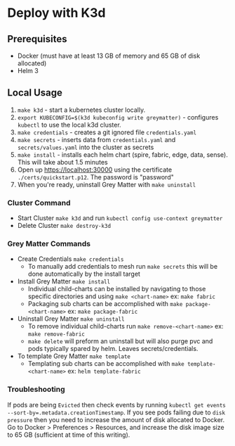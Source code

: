 # Deploy with K3d

## Prerequisites

- Docker (must have at least 13 GB of memory and 65 GB of disk allocated)
- Helm 3

## Local Usage

1. `make k3d` - start a kubernetes cluster locally.
2. `export KUBECONFIG=$(k3d kubeconfig write greymatter)` - configures `kubectl` to use the local k3d cluster.
3. `make credentials` - creates a git ignored file `credentials.yaml`
4. `make secrets` - inserts data from `credentials.yaml` and `secrets/values.yaml` into the cluster as secrets
5. `make install` - installs each helm chart (spire, fabric, edge, data, sense). This will take about 1.5 minutes
6. Open up <https://localhost:30000> using the certificate `./certs/quickstart.p12`. The password is "password"
7. When you're ready, uninstall Grey Matter with `make uninstall`

### Cluster Command

- Start Cluster `make k3d` and run `kubectl config use-context greymatter`
- Delete Cluster `make destroy-k3d`

### Grey Matter Commands

- Create Credentials `make credentials`
  - To manually add credentials to mesh run `make secrets` this will be done automatically by the install target
- Install Grey Matter `make install`
  - Individual child-charts can be installed by navigating to those specific directories and using `make <chart-name>` ex: `make fabric`
  - Packaging sub charts can be accomplished with `make package-<chart-name>` ex: `make package-fabric`
- Uninstall Grey Matter `make uninstall`
  - To remove individual child-charts run `make remove-<chart-name>` ex: `make remove-fabric`
  - `make delete` will preform an uninstall but will also purge pvc and pods typically spared by helm.  Leaves secrets/credentials.
- To template Grey Matter `make template`
  - Templating sub charts can be accomplished with `make template-<chart-name>` ex: `helm template-fabric`

### Troubleshooting

If pods are being `Evicted` then check events by running `kubectl get events --sort-by=.metadata.creationTimestamp`. If you see pods failing due to `disk pressure` then you need to increase the amount of disk allocated to Docker. Go to Docker > Preferences > Resources, and increase the disk image size to 65 GB (sufficient at time of this writing).
